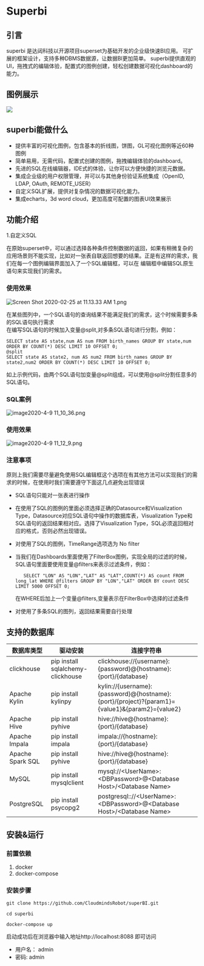 # Superbi
## 引言
superbi 是达闼科技以开源项目superset为基础开发的企业级快速BI应用。
可扩展的框架设计，支持多种DBMS数据源，让数据BI更加简单。
superbi提供直观的UI，拖拽式的编辑体验，配置式的图例创建，轻松创建数据可视化dashboard的能力。

## 图例展示
[![](https://i.loli.net/2020/10/23/6jRYo2ZpOaD8yXz.png)](https://i.loli.net/2020/10/23/6jRYo2ZpOaD8yXz.png)

## superbi能做什么
- 提供丰富的可视化图例，包含基本的折线图，饼图，GL可视化图例等近60种图例
- 简单易用，无需代码，配置式创建的图例，拖拽编辑体验的dashboard。
- 先进的SQL在线编辑器，IDE式的体验，让你可以方便快捷的浏览元数据。
- 集成企业级的用户权限管理，并可以与其他身份验证系统集成（OpenID, LDAP, OAuth, REMOTE_USER）
- 自定义SQL扩展，提供对复杂情况的数据可视化能力。
- 集成echarts，3d word cloud，更加高度可配置的图表UI效果展示

## 功能介绍
1.自定义SQL  

  在原始superset中，可以通过选择各种条件控制数据的返回，如果有稍微复杂的应用场景则不能实现，比如对一张表自联返回想要的结果。正是有这样的需求，我们在每一个图例编辑界面加入了一个SQL编辑框，可以在 编辑框中编辑SQL原生语句来实现我们的需求。
### 使用效果  
   ![Screen Shot 2020-02-25 at 11.13.33 AM _1_.png](https://i.loli.net/2020/10/23/gxuGdA19mXnBwDJ.png)  
   
   在某些图列中，一个SQL语句的查询结果不能满足我们的需求，这个时候需要多条的SQL语句执行需求  
   在编写SQL语句的时候加入变量@split,对多条SQL语句进行分割，例如：
   
    SELECT state AS state,num AS num FROM birth_names GROUP BY state,num ORDER BY COUNT(*) DESC LIMIT 10 OFFSET 0;
    @split
    SELECT state AS state2, num AS num2 FROM birth_names GROUP BY state2,num2 ORDER BY COUNT(*) DESC LIMIT 10 OFFSET 0;
   如上示例代码，由两个SQL语句加变量@split组成，可以使用@split分割任意多的SQL语句。
### SQL案例
   ![image2020-4-9 11_10_36.png](https://i.loli.net/2020/10/23/zImdV6Ac8pHrUvF.png)
### 使用效果
![image2020-4-9 11_12_9.png](https://i.loli.net/2020/10/23/RXTN8fn39DG6vjb.png)
   
### 注意事项
   原则上我们需要尽量避免使用SQL编辑框这个选项在有其他方法可以实现我们的需求的时候，在使用时我们需要遵守下面这几点避免出现错误
- SQL语句只能对一张表进行操作
- 在使用了SQL的图例的里面必须选择正确的Datasource和Visualization Type，Datasource对应SQL语句中操作的数据库表，Visualization Type和SQL语句的返回结果相对应。选择了Visualization Type，SQL必须返回相对应的格式，否则必然出现错误。
- 对使用了SQL的图例，TimeRange选项选为 No filter
- 当我们在Dashboards里面使用了FilterBox图例，实现全局的过滤的时候，SQL语句里面要使用变量@filters来表示过滤条件，例如：

         SELECT "LON" AS "LON","LAT" AS "LAT",COUNT(*) AS count FROM long_lat WHERE @filters GROUP BY "LON","LAT" ORDER BY count DESC LIMIT 5000 OFFSET 0;

  在WHERE后加上一个变量@filters,变量表示在FilterBox中选择的过滤条件    
-  对使用了多条SQL的图列，返回结果需要自行处理
## 支持的数据库
|             数据库类型           |          驱动安装        |       连接字符串          |
| ---------------------- | ------------------------ | ------------------------ |
|  clickhouse  |  pip install sqlalchemy-clickhouse  |   clickhouse://{username}:{password}@{hostname}:{port}/{database}  |
| Apache Kylin | pip install kylinpy | kylin://{username}:{password}@{hostname}:{port}/{project}?{param1}={value1}&{param2}={value2} |
|Apache Hive|pip install pyhive|hive://hive@{hostname}:{port}/{database}|
|Apache Impala|pip install impala|impala://{hostname}:{port}/{database}|
|Apache Spark SQL|pip install pyhive|hive://hive@{hostname}:{port}/{database}|
|MySQL| pip install mysqlclient| mysql://&lt;UserName>:&lt;DBPassword>@&lt;Database Host>/&lt;Database Name>|
|PostgreSQL|pip install psycopg2|postgresql:://&lt;UserName>:&lt;DBPassword>@&lt;Database Host>/&lt;Database Name>|
## 安装&运行
### 前置依赖
1. docker
2. docker-compose

### 安装步骤

    git clone https://github.com/CloudmindsRobot/superBI.git
    
    cd superbi
    
    docker-compose up
	
启动成功后在浏览器中输入地址http://localhost:8088 即可访问
- 用户名： admin
- 密码: admin



